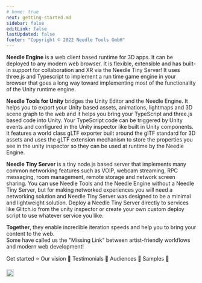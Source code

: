 ```yaml
---
# home: true
next: getting-started.md
sidebar: false
editLink: false
lastUpdated: false
footer: "Copyright © 2022 Needle Tools GmbH"
---
```


  **Needle Engine** is a web client based runtime for 3D apps. It can be deployed to any modern web browser. It is flexible, extensible and has built-in support for collaboration and XR via the Needle Tiny Server! It uses three.js and Typescript to implement a run time game engine in your browser that goes a long way toward implementing most of the functionality of the Unity runtime engine.

**Needle Tools for Unity** bridges the Unity Editor and the Needle Engine. It helps you to export your Unity based assets, animations, lightmaps and 3D scene graph to the web and it helps you bring your TypeScript and three.js based code into Unity. Your TypeScript code can be triggered by Unity events and configured in the Unity inspector like built in Unity components.
It features a world class gLTF exporter built around the glTF standard for 3D assets and uses the gLTF extension mechanism to store the properties you see in the unity inspector so they can be used at runtime by the Needle Engine.  

**Needle Tiny Server** is a tiny node.js based server that implements many common networking features such as VOIP, webcam streaming, RPC messaging, room management, remote storage and network screen sharing. 
You can use Needle Tools and the Needle Engine without a Needle Tiny Server, but for making networked experiences you will need a networking solution and Needle Tiny Server was designed to be a minimal and lightweight solution. Deploy a Needle Tiny Server directly to services like Glitch.io from the unity inspector or create your own custom deploy script to use whatever service you like.

**Together**, they enable incredible iteration speeds and help you to bring your content to the web.  
Some have called us the "Missing Link" between artist-friendly workflows and modern web development!

<actiongroup>
    <action href="getting-started">
    Get started ⭐
    </action>
    <action href="vision">
    Our vision 🔮
    </action>
    <action href="testimonials">
    Testimonials 💬
    </action>
    <action href="audiences">
    Audiences 💬
    </action>
    <action href="https://engine.needle.tools/samples">
    Samples 👀
    </action>
</actiongroup>

<video-embed src="https://user-images.githubusercontent.com/5083203/186121100-b02a83ef-a5df-42f9-a694-c445f1d82b81.mp4" />

<copyright></copyright>


<p></p> 
<actiongroup>
<github-star/>
<!-- <a href="https://github.com/needle-tools/needle-engine-support" target="_blank"><img height=20 src="https://img.shields.io/github/stars/needle-tools/needle-engine-support?style=social" /></a> -->
</actiongroup>

<p></p> 
<actiongroup>
<a href="https://discord.needle.tools" target="_blank"><img height=20 src="https://img.shields.io/discord/717429793926283276?color=5562ea&label=Discord" /></a>
</actiongroup>
